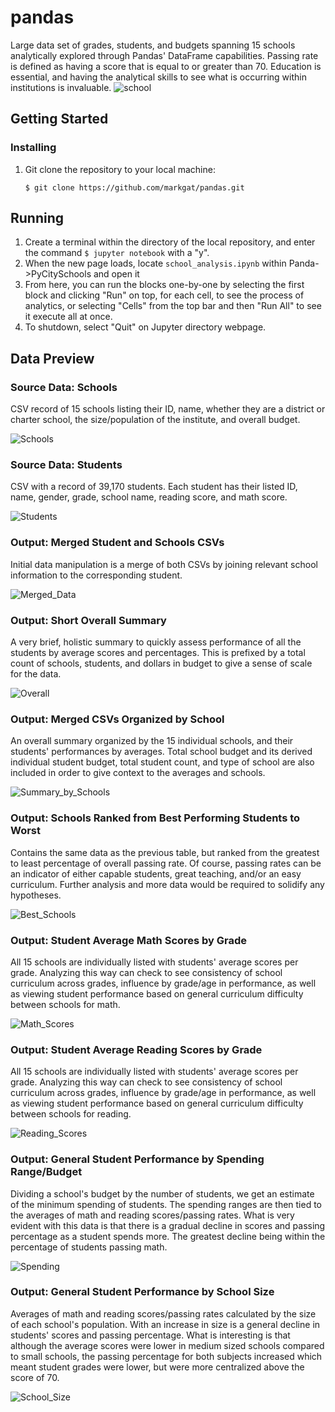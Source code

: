 # pandas
Large data set of grades, students, and budgets spanning 15 schools analytically explored through Pandas' DataFrame capabilities. Passing rate is  defined as having a score that is equal to or greater than 70. Education is essential, and having the analytical skills to see what is occurring within institutions is invaluable. 
![school](school.jpg)
## Getting Started
### Installing
1) Git clone the repository to your local machine:
    ````
    $ git clone https://github.com/markgat/pandas.git
    ````
## Running
1) Create a terminal within the directory of the local repository, and enter the command ````$ jupyter notebook```` with a "y".
2) When the new page loads, locate ````school_analysis.ipynb```` within Panda->PyCitySchools and open it
3) From here, you can run the blocks one-by-one by selecting the first block and clicking "Run" on top, for each cell, to see the process of analytics, or selecting "Cells" from the top bar and then "Run All" to see it execute all at once.
4) To shutdown, select "Quit" on Jupyter directory webpage.
## Data Preview
### Source Data: Schools
CSV record of 15 schools listing their ID, name, whether they are a district or charter school, the size/population of the institute, and overall budget.

![Schools](Images/schools.png)
### Source Data: Students
CSV with a record of 39,170 students. Each student has their listed ID, name, gender, grade, school name, reading score, and math score.

![Students](Images/students.png)
### Output: Merged Student and Schools CSVs
Initial data manipulation is a merge of both CSVs by joining relevant school information to the corresponding student.

![Merged_Data](Images/merged_csvs.png)
### Output: Short Overall Summary
A very brief, holistic summary to quickly assess performance of all the students by average scores and percentages. This is prefixed by a total count of schools, students, and dollars in budget to give a sense of scale for the data. 

![Overall](Images/overall_avgs.png)
### Output: Merged CSVs Organized by School
An overall summary organized by the 15 individual schools, and their students' performances by averages. Total school budget and its derived individual student budget, total student count, and type of school are also included in order to give context to the averages and schools.

![Summary_by_Schools](Images/merged_summary.png)
### Output: Schools Ranked from Best Performing Students to Worst
Contains the same data as the previous table, but ranked from the greatest to least percentage of overall passing rate. Of course, passing rates can be an indicator of either capable students, great teaching, and/or an easy curriculum. Further analysis and more data would be required to solidify any hypotheses.

![Best_Schools](Images/best_sorted.png)
### Output: Student Average Math Scores by Grade
All 15 schools are individually listed with students' average scores per grade. Analyzing  this way can check to see consistency of school curriculum across grades, influence by grade/age in performance, as well as viewing student performance based on general curriculum difficulty between schools for math.

![Math_Scores](Images/mathpercent.png)
### Output: Student Average Reading Scores by Grade
All 15 schools are individually listed with students' average scores per grade. Analyzing  this way can check to see consistency of school curriculum across grades, influence by grade/age in performance, as well as viewing student performance based on general curriculum difficulty between schools for reading.

![Reading_Scores](Images/readingpercent.png)
### Output: General Student Performance by Spending Range/Budget
Dividing a school's budget by the number of students, we get an estimate of the minimum spending of students. The spending ranges are then tied to the averages of math and reading scores/passing rates. What is very evident with this data is that there is a gradual decline in scores and passing percentage as a student spends more. The greatest decline being within the percentage of students passing math.

![Spending](Images/spending_ranges.png)
### Output: General Student Performance by School Size
Averages of math and reading scores/passing rates calculated by the size of each school's population. With an increase in size is a general decline in students' scores and passing percentage. What is interesting is that although the average scores were lower in medium sized schools compared to small schools, the passing percentage for both subjects increased which meant student grades were lower, but were more centralized above the score of 70. 

![School_Size](Images/school_size.png)